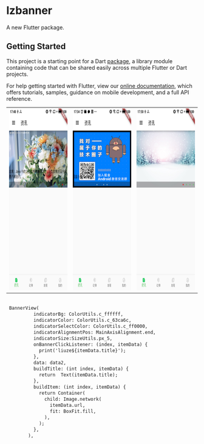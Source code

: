 # lzbanner

A new Flutter package.

## Getting Started

This project is a starting point for a Dart
[package](https://flutter.io/developing-packages/),
a library module containing code that can be shared easily across
multiple Flutter or Dart projects.

For help getting started with Flutter, view our 
[online documentation](https://flutter.io/docs), which offers tutorials, 
samples, guidance on mobile development, and a full API reference.

<table align="center">
    <tr align="center">
      <td><img src="https://github.com/liuzeze/lzbanner/blob/master/screenshort/1.jpg" width="280" height="480"/></td>
        <td><img src="https://github.com/liuzeze/lzbanner/blob/master/screenshort/2.jpg" width="280" height="480"/></td>
         <td><img src="https://github.com/liuzeze/lzbanner/blob/master/screenshort/3.jpg" width="280" height="480"/></td>
    </tr>
        
</table>



```

 BannerView(
          indicatorBg: ColorUtils.c_ffffff,
          indicatorColor: ColorUtils.c_63ca6c,
          indicatorSelectColor: ColorUtils.c_ff0000,
          indicatorAlignmentPos: MainAxisAlignment.end,
          indicatorSize:SizeUtils.px_5,
          onBannerClickListener: (index, itemData) {
            print('liuze${itemData.title}');
          },
          data: data2,
          buildTitle: (int index, itemData) {
            return  Text(itemData.title);
          },
          buildItem: (int index, itemData) {
            return Container(
              child: Image.network(
                itemData.url,
                fit: BoxFit.fill,
              ),
            );
          },
        ),

```
